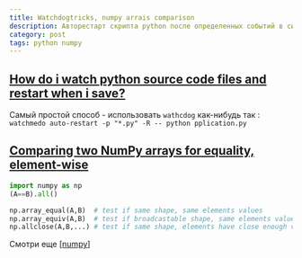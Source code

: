 ```yaml
---
title: Watchdogtricks, numpy arrais comparison
description: Авторестарт скрипта python после определенных событий в системе и сравнение массивов в Numpy
category: post
tags: python numpy
---
```

## [How do i watch python source code files and restart when i save?](https://stackoverflow.com/a/55196033/15966204)

Самый простой способ - использовать `wathcdog` как-нибудь так : `watchmedo auto-restart -p "*.py" -R -- python pplication.py`

## [Comparing two NumPy arrays for equality, element-wise](https://stackoverflow.com/questions/10580676/comparing-two-numpy-arrays-for-equality-element-wise)

```python
import numpy as np
(A==B).all()

np.array_equal(A,B)  # test if same shape, same elements values
np.array_equiv(A,B)  # test if broadcastable shape, same elements values
np.allclose(A,B,...) # test if same shape, elements have close enough values
```

Смотри еще [[numpy]]

[//begin]: # "Autogenerated link references for markdown compatibility"
[numpy]: ../notes/numpy "Numpy"
[//end]: # "Autogenerated link references"